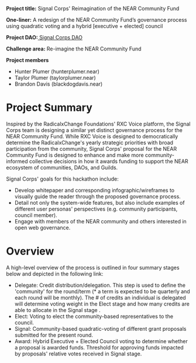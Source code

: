 **Project title:** Signal Corps' Reimagination of the NEAR Community Fund

**One-liner:** A redesign of the NEAR Community Fund’s governance process using quadratic voting and a hybrid [executive + elected] council

**Project DAO:**[ Signal Corps DAO](https://www.sputnik.fund/dao/metagov.sputnikdao.near/proposals/#/dao/signalcorps.sputnikdao.near)

**Challenge area:** Re-imagine the NEAR Community Fund

**Project members**

* Hunter Plumer (hunterplumer.near)
* Taylor Plumer (taylorplumer.near)
* Brandon Davis (blackdogdavis.near)

# Project Summary

Inspired by the RadicalxChange Foundations' RXC Voice platform, the Signal Corps team is designing a similar yet distinct governance process for the NEAR Community Fund. While RXC Voice is designed to democratically determine the RadicalxChange's yearly strategic priorities with broad participation from the community, Signal Corps' proposal for the NEAR Community Fund is designed to enhance and make more community-informed collective decisions in how it awards funding to support the NEAR ecosystem of communities, DAOs, and Guilds.

Signal Corps' goals for this hackathon include:

* Develop whitepaper and corresponding infographic/wireframes to visually guide the reader through the proposed governance process.
* Detail not only the system-wide features, but also include examples of different user personas' perspectives (e.g. community participants, council member).
* Engage with members of the NEAR community and others interested in open web governance.

# Overview

A high-level overview of the process is outlined in four summary stages below and depicted in the following link:

* Delegate: Credit distribution/delegation. This step is used to define the 'community' for the round/term (* a term is expected to be quarterly and each round will be monthly). The # of credits an individual is delegated will determine voting weight in the Elect stage and how many credits are able to allocate in the Signal stage .
* Elect: Voting to elect the community-based representatives to the council.
* Signal: Community-based quadratic-voting of different grant proposals submitted for the present round.
* Award: Hybrid Executive + Elected Council voting to determine whether a proposal is awarded funds. Threshold for approving funds impacted by proposals' relative votes received in Signal stage.

